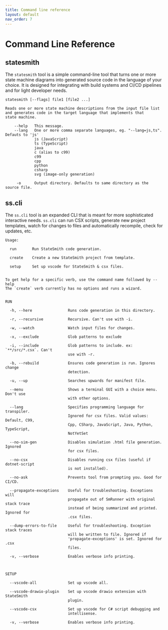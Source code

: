 ```yaml
---
title: Command line reference
layout: default
nav_order: 7
---
```


# Command Line Reference

## statesmith

The `statesmith` tool is a simple command-line tool that turns one or more state machine diagrams into generated source code in the language of your choice. It is designed for integrating with build systems and CI/CD pipelines and for light developer needs.

```
statesmith [--flags] file1 [file2 ...]

Reads one or more state machine descriptions from the input file list
and generates code in the target language that implements that
state machine.

    --help   This message.
    --lang   One or more comma separate languages, eg. "--lang=js,ts". Defauts to 'js'
             js (JavaScript)
             ts (TypeScript)
             java
             c (alias to c99)
             c99
             cpp
             python
             csharp
             svg (image-only generation)

     -o      Output directory. Defaults to same directory as the source file.

```

## ss.cli

The `ss.cli` tool is an expanded CLI that is meant for more sophisticated interactive needs. `ss.cli` can run CSX scripts, generate new project templates, watch for changes to files and automatically recompile, check for updates, etc.

```
Usage:

  run       Run StateSmith code generation.

  create    Create a new StateSmith project from template.

  setup     Set up vscode for StateSmith & csx files.


To get help for a specific verb, use the command name followed by --help
The `create` verb currently has no options and runs a wizard.


RUN

  -h, --here                Runs code generation in this directory.

  -r, --recursive           Recursive. Can't use with -i.

  -w, --watch               Watch input files for changes.

  -x, --exclude             Glob patterns to exclude

  -i, --include             Glob patterns to include. ex: `**/src/*.csx`. Can't
                            use with -r.

  -b, --rebuild             Ensures code generation is run. Ignores change
                            detection.

  -u, --up                  Searches upwards for manifest file.

  --menu                    Shows a terminal GUI with a choice menu. Don't use
                            with other options.

  --lang                    Specifies programming language for transpiler.
                            Ignored for csx files. Valid values: Default, C99,
                            Cpp, CSharp, JavaScript, Java, Python, TypeScript,
                            NotYetSet

  --no-sim-gen              Disables simulation .html file generation. Ignored
                            for csx files.

  --no-csx                  Disables running csx files (useful if dotnet-script
                            is not installed).

  --no-ask                  Prevents tool from prompting you. Good for CI/CD.

  --propagate-exceptions    Useful for troubleshooting. Exceptions will
                            propagate out of SmRunner with original stack trace
                            instead of being summarized and printed. Ignored for
                            .csx files.

  --dump-errors-to-file     Useful for troubleshooting. Exception stack traces
                            will be written to file. Ignored if
                            'propagate-exceptions' is set. Ignored for .csx
                            files.

  -v, --verbose             Enables verbose info printing.



SETUP

  --vscode-all              Set up vscode all.

  --vscode-drawio-plugin    Set up vscode drawio extension with StateSmith
                            plugin.

  --vscode-csx              Set up vscode for C# script debugging and
                            intellisense.

  -v, --verbose             Enables verbose info printing.

```